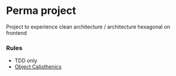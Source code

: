 # Perma project

Project to experience clean architecture / architecture hexagonal on frontend

### Rules
- TDD only
- [Object Calisthenics](https://williamdurand.fr/2013/06/03/object-calisthenics/)

